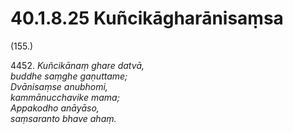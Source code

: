 # 40.1.8.25 Kuñcikāgharānisaṃsa

(155.)

4452\. _Kuñcikānaṃ ghare datvā,_  
_buddhe saṃghe gaṇuttame;_  
_Dvānisaṃse anubhomi,_  
_kammānucchavike mama;_  
_Appakodho anāyāso,_  
_saṃsaranto bhave ahaṃ._
